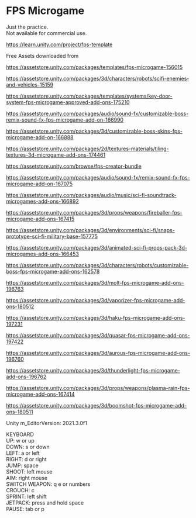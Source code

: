# FPS Microgame
  
Just the practice.  
Not available for commercial use.  
  
https://learn.unity.com/project/fps-template  
  
Free Assets downloaded from  
  
https://assetstore.unity.com/packages/templates/fps-microgame-156015  
  
https://assetstore.unity.com/packages/3d/characters/robots/scifi-enemies-and-vehicles-15159  
  
https://assetstore.unity.com/packages/templates/systems/key-door-system-fps-microgame-approved-add-ons-175210  
  
https://assetstore.unity.com/packages/audio/sound-fx/customizable-boss-remix-sound-fx-fps-microgame-add-on-166990  
  
https://assetstore.unity.com/packages/3d/customizable-boss-skins-fps-microgame-add-on-166888  
  
https://assetstore.unity.com/packages/2d/textures-materials/tiling-textures-3d-microgame-add-ons-174461  
  
https://assetstore.unity.com/browse/fps-creator-bundle  

https://assetstore.unity.com/packages/audio/sound-fx/remix-sound-fx-fps-microgame-add-on-167075  
  
https://assetstore.unity.com/packages/audio/music/sci-fi-soundtrack-microgames-add-ons-166892  
  
https://assetstore.unity.com/packages/3d/props/weapons/fireballer-fps-microgame-add-ons-167415  
  
https://assetstore.unity.com/packages/3d/environments/sci-fi/snaps-prototype-sci-fi-military-base-157775  
  
https://assetstore.unity.com/packages/3d/animated-sci-fi-props-pack-3d-microgames-add-ons-166453  
  
https://assetstore.unity.com/packages/3d/characters/robots/customizable-boss-fps-microgame-add-ons-162578  
  
https://assetstore.unity.com/packages/3d/molt-fps-microgame-add-ons-196763  
  
https://assetstore.unity.com/packages/3d/vaporizer-fps-microgame-add-ons-180512  
  
https://assetstore.unity.com/packages/3d/haku-fps-microgame-add-ons-197231  
  
https://assetstore.unity.com/packages/3d/quasar-fps-microgame-add-ons-197422  
  
https://assetstore.unity.com/packages/3d/aurous-fps-microgame-add-ons-196760  
  
https://assetstore.unity.com/packages/3d/thunderlight-fps-microgame-add-ons-196762  
  
https://assetstore.unity.com/packages/3d/props/weapons/plasma-rain-fps-microgame-add-ons-167414  
  
https://assetstore.unity.com/packages/3d/boomshot-fps-microgame-add-ons-180511  
  
Unity m_EditorVersion:  2021.3.0f1  
  
KEYBOARD  
UP: w or up  
DOWN: s or down  
LEFT: a or left  
RIGHT: d or right  
JUMP: space  
SHOOT:  left mouse  
AIM:  right mouse  
SWITCH WEAPON:  q e or numbers  
CROUCH:  c  
SPRINT:  left shift  
JETPACK:  press and hold space  
PAUSE:  tab or p  
  
